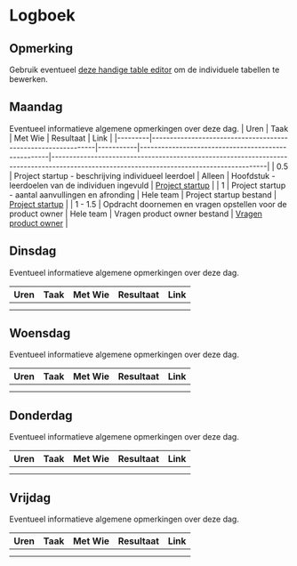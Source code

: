 # Logboek

## Opmerking
Gebruik eventueel [deze handige table editor](https://www.tablesgenerator.com/markdown_tables) om de individuele tabellen te bewerken.

## Maandag
Eventueel informatieve algemene opmerkingen over deze dag.
| Uren    | Taak                                                         | Met Wie   | Resultaat                                          | Link                                                                                                                                     |
|---------|--------------------------------------------------------------|-----------|----------------------------------------------------|------------------------------------------------------------------------------------------------------------------------------------------|
| 0.5     | Project startup -  beschrijving individueel leerdoel         | Alleen    | Hoofdstuk -  leerdoelen van de individuen ingevuld | [Project startup](https://github.com/HANICA-DWA/sep2020-project-pardellos/commit/6583953a522d5e2a85e658341851841894265f85)               |
| 1       | Project startup -  aantal aanvullingen en afronding          | Hele team | Project startup bestand                            | [Project startup](https://github.com/HANICA-DWA/sep2020-project-pardellos/commit/6583953a522d5e2a85e658341851841894265f85)               |
| 1 - 1.5 | Opdracht doornemen en vragen opstellen voor de product owner | Hele team | Vragen product owner  bestand                      | [Vragen product owner](https://github.com/HANICA-DWA/sep2020-project-pardellos/blob/main/Pre-Game/documentatie/vragen_productowner.docx) |

## Dinsdag
Eventueel informatieve algemene opmerkingen over deze dag.

| Uren | Taak | Met Wie | Resultaat | Link |
|------|------|---------|-----------|------|
|  |  |  |  |  |
|  |  |  |  |  |

## Woensdag
Eventueel informatieve algemene opmerkingen over deze dag.

| Uren | Taak | Met Wie | Resultaat | Link |
|------|------|---------|-----------|------|
|  |  |  |  |  |
|  |  |  |  |  |

## Donderdag
Eventueel informatieve algemene opmerkingen over deze dag.

| Uren | Taak | Met Wie | Resultaat | Link |
|------|------|---------|-----------|------|
|  |  |  |  |  |
|  |  |  |  |  |


## Vrijdag
Eventueel informatieve algemene opmerkingen over deze dag.

| Uren | Taak | Met Wie | Resultaat | Link |
|------|------|---------|-----------|------|
|  |  |  |  |  |
|  |  |  |  |  |

